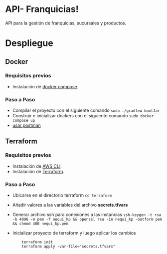 # API- Franquicias!

API para la gestión de franquicias, sucursales  y productos.


# Despliegue



## Docker
###  Requisitos previos
- Instalación de [docker compose](https://docs.docker.com/compose/install/).
### Paso a Paso
- Compilar el proyecto con el siguiente comando `sudo ./gradlew bootJar`
- Construir e inicializar dockers con el siguiente comando  `sudo docker compose up`
- [usar postman](postman/README.md)

## Terraform
###  Requisitos previos
- Instalación de [AWS CLI](https://docs.aws.amazon.com/cli/latest/userguide/getting-started-install.html).
- Instalación de  [Terraform](https://developer.hashicorp.com/terraform/install).

### Paso a Paso
- Ubicarse en el directorio  terraform `cd terraform`
- Añadir valores a las variables del archivo **secrets.tfvars**
- Generar archivo ssh para conexiones a las instancias `ssh-keygen -t rsa -b 4096 -m pem -f nequi_kp && openssl rsa -in nequi_kp -outform pem && chmod 400 nequi_kp.pem`

- Inicializar proyecto  de terraform y luego aplicar los cambios
  ```
      terraform init
      terraform apply -var-file="secrets.tfvars"
```
